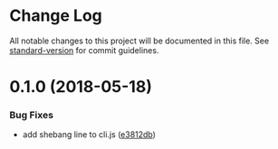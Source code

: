 # Change Log

All notable changes to this project will be documented in this file. See [standard-version](https://github.com/conventional-changelog/standard-version) for commit guidelines.

<a name="0.1.0"></a>
# 0.1.0 (2018-05-18)


### Bug Fixes

* add shebang line to cli.js ([e3812db](https://github.com/kiurchv/npm-package-filter/commit/e3812db))
